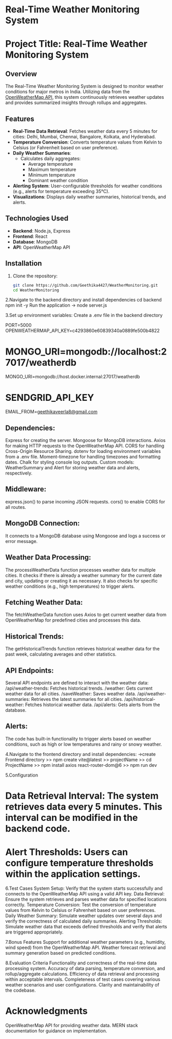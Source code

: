 # Real-Time Weather Monitoring System

# Project Title: Real-Time Weather Monitoring System

## Overview
The Real-Time Weather Monitoring System is designed to monitor weather conditions for major metros in India. Utilizing data from the [OpenWeatherMap API](https://openweathermap.org/), this system continuously retrieves weather updates and provides summarized insights through rollups and aggregates.

## Features
- **Real-Time Data Retrieval**: Fetches weather data every 5 minutes for cities: Delhi, Mumbai, Chennai, Bangalore, Kolkata, and Hyderabad.
- **Temperature Conversion**: Converts temperature values from Kelvin to Celsius (or Fahrenheit based on user preference).
- **Daily Weather Summaries**: 
  - Calculates daily aggregates:
    - Average temperature
    - Maximum temperature
    - Minimum temperature
    - Dominant weather condition
- **Alerting System**: User-configurable thresholds for weather conditions (e.g., alerts for temperature exceeding 35°C).
- **Visualizations**: Displays daily weather summaries, historical trends, and alerts.

## Technologies Used
- **Backend**: Node.js, Express
- **Frontend**: React
- **Database**: MongoDB
- **API**: OpenWeatherMap API

## Installation
1. Clone the repository:
   ```bash
   git clone https://github.com/Geethika4427/WeatherMonitoring.git
   cd WeatherMonitoring

2.Navigate to the backend directory and install dependencies
  cd backend
  npm init -y
  Run the application -> node server.js

3.Set up environment variables:
  Create a .env file in the backend directory

  PORT=5000
  OPENWEATHERMAP_API_KEY=c4293860e60839340a0889fe500b4822
  # MONGO_URI=mongodb://localhost:27017/weatherdb
  MONGO_URI=mongodb://host.docker.internal:27017/weatherdb
  # SENDGRID_API_KEY
  EMAIL_FROM=geethikaveerla8@gmail.com

  Dependencies:
  ------------------
  Express for creating the server.
  Mongoose for MongoDB interactions.
  Axios for making HTTP requests to the OpenWeatherMap API.
  CORS for handling Cross-Origin Resource Sharing.
  dotenv for loading environment variables from a .env file.
  Moment-timezone for handling timezones and formatting dates.
  Chalk for styling console log outputs.
  Custom models: WeatherSummary and Alert for storing weather data and alerts, respectively.

  Middleware:
  ------------
  express.json() to parse incoming JSON requests.
  cors() to enable CORS for all routes.
  
  MongoDB Connection:
  --------------------
  It connects to a MongoDB database using Mongoose and logs a success or error message.
  
  Weather Data Processing:
  -------------------------------
  The processWeatherData function processes weather data for multiple cities. It checks if there is already a weather summary for the current date and city, updating or creating it as necessary.
  It also checks for specific weather conditions (e.g., high temperatures) to trigger alerts.
  
  Fetching Weather Data:
  ---------------------------
  The fetchWeatherData function uses Axios to get current weather data from OpenWeatherMap for predefined cities and processes this data.
  
  Historical Trends:
  ------------------
  The getHistoricalTrends function retrieves historical weather data for the past week, calculating averages and other statistics.

  API Endpoints:
  -------------------
  Several API endpoints are defined to interact with the weather data:
  /api/weather-trends: Fetches historical trends.
  /weather: Gets current weather data for all cities.
  /saveWeather: Saves weather data.
  /api/weather-summaries: Retrieves the latest summaries for all cities.
  /api/historical-weather: Fetches historical weather data.
  /api/alerts: Gets alerts from the database.

  Alerts:
  -------
  The code has built-in functionality to trigger alerts based on weather conditions, such as high or low temperatures and rainy or snowy weather.
  
4.Navigate to the frontend directory and install dependencies:
 ->create Frontend directory >> npm create vite@latest >> projectName >> cd ProjectName >> npm install axios react-router-dom@6 >> npm run dev

5.Configuration
  # Data Retrieval Interval: The system retrieves data every 5 minutes. This interval can be modified in the backend code.
  # Alert Thresholds: Users can configure temperature thresholds within the application settings.
  
6.Test Cases
  System Setup: Verify that the system starts successfully and connects to the OpenWeatherMap API using a valid API key.
  Data Retrieval: Ensure the system retrieves and parses weather data for specified locations correctly.
  Temperature Conversion: Test the conversion of temperature values from Kelvin to Celsius or Fahrenheit based on user preferences.
  Daily Weather Summary: Simulate weather updates over several days and verify the correctness of calculated daily summaries.
  Alerting Thresholds: Simulate weather data that exceeds defined thresholds and verify that alerts are triggered appropriately.

7.Bonus Features
   Support for additional weather parameters (e.g., humidity, wind speed) from the OpenWeatherMap API.
   Weather forecast retrieval and summary generation based on predicted conditions.
  
8.Evaluation Criteria
   Functionality and correctness of the real-time data processing system.
   Accuracy of data parsing, temperature conversion, and rollup/aggregate calculations.
   Efficiency of data retrieval and processing within acceptable intervals.
   Completeness of test cases covering various weather scenarios and user configurations.
   Clarity and maintainability of the codebase.

# Acknowledgments
OpenWeatherMap API for providing weather data.
MERN stack documentation for guidance on implementation.





  

  

